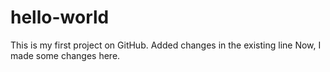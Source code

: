 # hello-world
This is my first project on GitHub. Added changes in the existing line
Now, I made some changes here.
